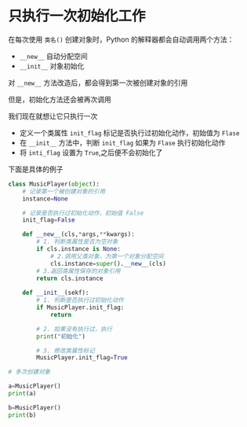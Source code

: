 # 只执行一次初始化工作

在每次使用 `类名()` 创建对象时，Python 的解释器都会自动调用两个方法：

- `__new__` 自动分配空间
- `__init__` 对象初始化

对 `__new__` 方法改造后，都会得到第一次被创建对象的引用

但是，初始化方法还会被再次调用

我们现在就想让它只执行一次

- 定义一个类属性 `init_flag` 标记是否执行过初始化动作，初始值为 `Flase`
- 在 `__init__` 方法中，判断 `init_flag` 如果为 `Flase` 执行初始化动作
- 将 `inti_flag` 设置为 `True`,之后便不会初始化了

下面是具体的例子

```py
class MusicPlayer(object):
    # 记录第一个被创建对象的引用
    instance=None

    # 记录是否执行过初始化动作，初始值 False
    init_flag=False

    def __new__(cls,*args,**kwargs):
        # 1. 判断类属性是否为空对象
        if cls.instance is None:
            # 2.调用父类对象，为第一个对象分配空间
            cls.instance=super().__new__(cls)
        # 3.返回类属性保存的对象引用
        return cls.instance
    
    def __init__(sekf):
        # 1. 判断是否执行过初始化动作
        if MusicPlayer.init_flag:
            return

        # 2. 如果没有执行过，执行
        print("初始化")

        # 3. 修改类属性标记
        MusicPlayer.init_flag=True

# 多次创建对象

a=MusicPlayer()
print(a)

b=MusicPlayer()
print(b)
```
